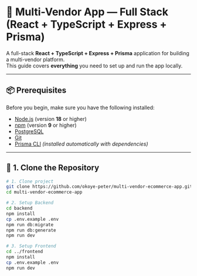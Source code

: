 # 🚀 Multi-Vendor App — Full Stack (React + TypeScript + Express + Prisma)

A full-stack **React + TypeScript + Express + Prisma** application for building a multi-vendor platform.  
This guide covers **everything** you need to set up and run the app locally.

---

## 📦 Prerequisites

Before you begin, make sure you have the following installed:

- [Node.js](https://nodejs.org/) (version **18** or higher)
- [npm](https://www.npmjs.com/) (version **9** or higher)
- [PostgreSQL](https://www.postgresql.org/download/)
- [Git](https://git-scm.com/)
- [Prisma CLI](https://www.prisma.io/docs/getting-started) *(installed automatically with dependencies)*

---

## 🧱 1. Clone the Repository

```bash
# 1. Clone project
git clone https://github.com/okoye-peter/multi-vendor-ecommerce-app.git
cd multi-vendor-ecommerce-app

# 2. Setup Backend
cd backend
npm install
cp .env.example .env
npm run db:migrate
npm run db:generate
npm run dev

# 3. Setup Frontend
cd ../frontend
npm install
cp .env.example .env
npm run dev

